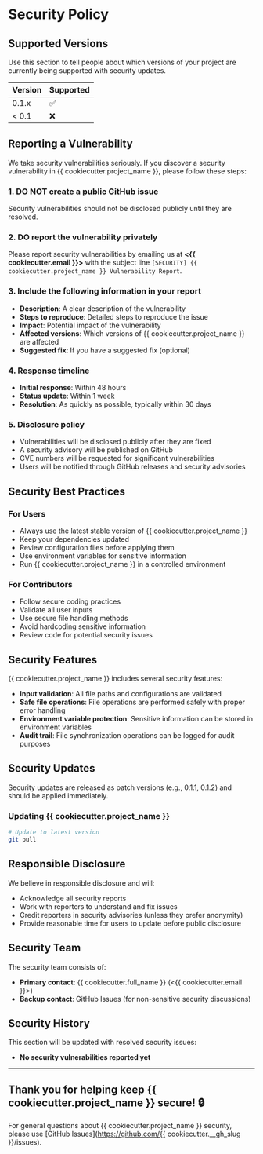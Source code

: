 # Security Policy

## Supported Versions

Use this section to tell people about which versions of your project are
currently being supported with security updates.

| Version | Supported          |
| ------- | ------------------ |
| 0.1.x   | :white_check_mark: |
| < 0.1   | :x:                |

## Reporting a Vulnerability

We take security vulnerabilities seriously. If you discover a security
vulnerability in {{ cookiecutter.project_name }}, please follow these steps:

### 1. **DO NOT** create a public GitHub issue

Security vulnerabilities should not be disclosed publicly until they are
resolved.

### 2. **DO** report the vulnerability privately

Please report security vulnerabilities by emailing us at
**<{{ cookiecutter.email }}>** with the subject line
`[SECURITY] {{ cookiecutter.project_name }} Vulnerability Report`.

### 3. **Include the following information** in your report
- **Description**: A clear description of the vulnerability
- **Steps to reproduce**: Detailed steps to reproduce the issue
- **Impact**: Potential impact of the vulnerability
- **Affected versions**: Which versions of {{ cookiecutter.project_name }} are affected
- **Suggested fix**: If you have a suggested fix (optional)

### 4. **Response timeline**
- **Initial response**: Within 48 hours
- **Status update**: Within 1 week
- **Resolution**: As quickly as possible, typically within 30 days

### 5. **Disclosure policy**
- Vulnerabilities will be disclosed publicly after they are fixed
- A security advisory will be published on GitHub
- CVE numbers will be requested for significant vulnerabilities
- Users will be notified through GitHub releases and security advisories

## Security Best Practices

### For Users
- Always use the latest stable version of {{ cookiecutter.project_name }}
- Keep your dependencies updated
- Review configuration files before applying them
- Use environment variables for sensitive information
- Run {{ cookiecutter.project_name }} in a controlled environment

### For Contributors
- Follow secure coding practices
- Validate all user inputs
- Use secure file handling methods
- Avoid hardcoding sensitive information
- Review code for potential security issues

## Security Features

{{ cookiecutter.project_name }} includes several security features:

- **Input validation**: All file paths and configurations are validated
- **Safe file operations**: File operations are performed safely with proper
  error handling
- **Environment variable protection**: Sensitive information can be stored in
  environment variables
- **Audit trail**: File synchronization operations can be logged for audit
  purposes

## Security Updates

Security updates are released as patch versions (e.g., 0.1.1, 0.1.2) and
should be applied immediately.

### Updating {{ cookiecutter.project_name }}

```bash
# Update to latest version
git pull
```

## Responsible Disclosure

We believe in responsible disclosure and will:

- Acknowledge all security reports
- Work with reporters to understand and fix issues
- Credit reporters in security advisories (unless they prefer anonymity)
- Provide reasonable time for users to update before public disclosure

## Security Team

The security team consists of:
- **Primary contact**: {{ cookiecutter.full_name }} (<{{ cookiecutter.email }}>)
- **Backup contact**: GitHub Issues (for non-sensitive security discussions)

## Security History

This section will be updated with resolved security issues:

- **No security vulnerabilities reported yet**

---

## Thank you for helping keep {{ cookiecutter.project_name }} secure! 🔒

For general questions about {{ cookiecutter.project_name }} security, please use
[GitHub Issues](https://github.com/{{ cookiecutter.__gh_slug }}/issues).
